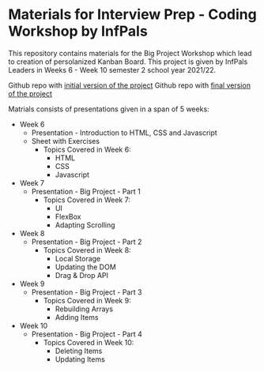 # Materials for Interview Prep - Coding Workshop by InfPals

This repository contains materials for the Big Project Workshop which lead to creation of persolanized Kanban Board.
This project is given by InfPals Leaders in Weeks 6 - Week 10 semester 2 school year 2021/22.

Github repo with [initial version of the project](https://github.com/infpals/ip2022-big-project-template)
Github repo with [final version of the project](https://github.com/infpals/ip2022-big-project-template-updated)

Matrials consists of presentations given in a span of 5 weeks:
- Week 6
  - Presentation - Introduction to HTML, CSS and Javascript
  - Sheet with Exercises
    - Topics Covered in Week 6:
      - HTML
      - CSS
      - Javascript
- Week 7
  - Presentation - Big Project - Part 1
    - Topics Covered in Week 7:
      - UI
      - FlexBox
      - Adapting Scrolling
- Week 8
  - Presentation - Big Project - Part 2
    - Topics Covered in Week 8:
      - Local Storage
      - Updating the DOM
      - Drag & Drop API
- Week 9
  - Presentation - Big Project - Part 3
    - Topics Covered in Week 9:
      - Rebuilding Arrays
      - Adding Items
- Week 10
  - Presentation - Big Project - Part 4
    - Topics Covered in Week 10:
      - Deleting Items
      - Updating Items      
